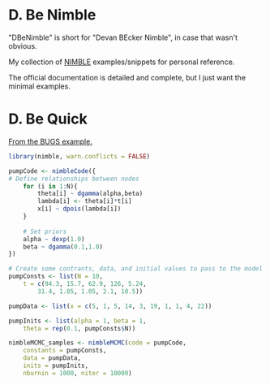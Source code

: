 # D. Be Nimble

"DBeNimble" is short for "Devan BEcker Nimble", in case that wasn't obvious.

My collection of [NIMBLE](https://r-nimble.org/) examples/snippets for personal reference.

The official documentation is detailed and complete, but I just want the minimal examples.

# D. Be Quick

[From the BUGS example.](https://r-nimble.org/nimbleExamples/nimble_build_a_model.html)

```r
library(nimble, warn.conflicts = FALSE)

pumpCode <- nimbleCode({ 
# Define relationships between nodes
    for (i in 1:N){
        theta[i] ~ dgamma(alpha,beta)
        lambda[i] <- theta[i]*t[i]
        x[i] ~ dpois(lambda[i])
    }
    
    # Set priors
    alpha ~ dexp(1.0)
    beta ~ dgamma(0.1,1.0)
})

# Create some contrants, data, and initial values to pass to the model builder
pumpConsts <- list(N = 10,
    t = c(94.3, 15.7, 62.9, 126, 5.24,
        31.4, 1.05, 1.05, 2.1, 10.5))

pumpData <- list(x = c(5, 1, 5, 14, 3, 19, 1, 1, 4, 22))

pumpInits <- list(alpha = 1, beta = 1,
    theta = rep(0.1, pumpConsts$N))

nimbleMCMC_samples <- nimbleMCMC(code = pumpCode, 
    constants = pumpConsts, 
    data = pumpData, 
    inits = pumpInits,
    nburnin = 1000, niter = 10000)
```

